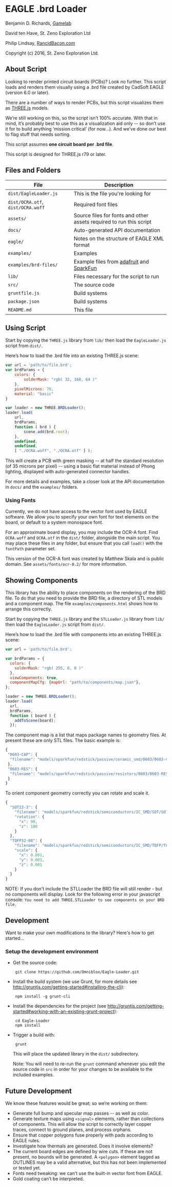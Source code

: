 # EAGLE .brd Loader

Benjamin D. Richards,
[Gamelab](http://gamefroot.com/)

David ten Have,
St. Zeno Exploration Ltd

Philip Lindsay,
[RancidBacon.com](http://rancidbacon.com/)

Copyright (c) 2016, St. Zeno Exploration Ltd.

## About Script

Looking to render printed circuit boards (PCBs)? Look no further. This script loads and renders them visually using a .brd file created by CadSoft EAGLE (version 6.0 or later).

There are a number of ways to render PCBs, but this script visualizes them as [THREE.js](http://threejs.org/) models.

We’re still working on this, so the script isn’t 100% accurate. With that in mind, it’s probably best to use this as a visualization aid only -- so don’t use it for to build anything ‘mission critical’ (for now...). And we’ve done our best to flag stuff that needs sorting.

This script assumes **one circuit board per .brd file**.

This script is designed for THREE.js r79 or later.

## Files and Folders

File| Description
----|------------
`dist/EagleLoader.js` | This is the file you're looking for
`dist/OCRA.otf`, `dist/OCRA.woff` | Required font files
`assets/` | Source files for fonts and other assets required to run this script
`docs/` | Auto-generated API documentation
`eagle/`| Notes on the structure of EAGLE XML format
`examples/`| Examples
`examples/brd-files/`| Example files from [adafruit](http://adafru.it) and [SparkFun](http://sparkfun.com)
`lib/`| Files necessary for the script to run
`src/`| The source code
`gruntfile.js`| Build systems
`package.json`| Build systems
`README.md`	| This file

## Using Script

Start by copying the `THREE.js` library from `lib/` then load the `EagleLoader.js` script from `dist/`.

Here’s how to load the .brd file into an existing THREE.js scene:

```javascript
var url = 'path/to/file.brd';
var brdParams = {
    colors: {
        solderMask: "rgb( 32, 168, 64 )"
    },
    pixelMicrons: 70,
    material: "basic"
}

var loader = new THREE.BRDLoader();
loader.load(
    url,
    brdParams,
    function ( brd ) {
        scene.add(brd.root);
    },
    undefined,
    undefined,
    [ "./OCRA.woff", "./OCRA.otf" ] );
```

This will create a PCB with green masking -- at half the standard resolution (of 35 microns per pixel) -- using a basic flat material instead of Phong lighting, displayed with auto-generated connector handles.

For more details and examples, take a closer look at the API documentation in `docs/` and the `examples/` folders.

### Using Fonts

Currently, we do not have access to the vector font used by EAGLE software. We allow you to specify your own font for text elements on the board, or default to a system monospace font.

For an approximate board display, you may include the OCR-A font. Find `OCRA.woff` and `OCRA.otf` in the `dist/` folder, alongside the main script. You may place these files in any folder, but ensure that you call `load()` with the `fontPath` parameter set.

This version of the OCR-A font was created by Matthew Skala and is public domain. See `assets/fonts/ocr-0.2/` for more information.

## Showing Components

This library has the ability to place components on the rendering of the BRD file. To do that you need to provide the BRD file, a directory of STL models and a component map. The file `examples/components.html` shows how to arrange this correctly.

Start by copying the `THREE.js` library and the `STLLoader.js` library from `lib/` then load the `EagleLoader.js` script from `dist/`.

Here’s how to load the .brd file with components into an existing THREE.js scene:

```javascript
var url = 'path/to/file.brd';

var brdParams = {
  colors: {
    solderMask: "rgb( 255, 0, 0 )"
  },
  viewComponents: true,
  componentMapCfg: {mapUrl: "path/to/components/map.json"},
};

loader = new THREE.BRDLoader();
loader.load(
  url,
  brdParams,
  function ( board ) {
    addToScene(board);
  });
```

The component map is a list that maps package names to geometry files. At present these are only STL files. The basic example is:

 ```javascript
 {
  "0603-CAP": {
   "filename": "models/sparkfun/redstick/passive/ceramic_smd/0603/0603-CAP.stl"
  },
  "0603-RES": {
   "filename": "models/sparkfun/redstick/passive/resistors/0603/0603-RES.stl"
  }
}
```

To orient component geometry correctly you can rotate and scale it.

```javascript
{
  "SOT23-3": {
    "filename": "models/sparkfun/redstick/semiconductors/IC_SMD/SOT/SOT23-3.STL",
    "rotation": {
      "x": 90,
      "z": 180
    }
  },
  "TQFP32-08": {
    "filename": "models/sparkfun/redstick/semiconductors/IC_SMD/TQFP/TQFP32-08/TQFP32-08.stl",
    "scale": {
      "x": 0.001,
      "y": 0.001,
      "z": 0.001
    }
  }
}
```

NOTE: If you don't include the STLLoader the BRD file will still render - but no components will display. Look for the following error in your javascript console: `You need to add THREE.STLLoader to see components on your BRD file.`


## Development

Want to make your own modifications to the library? Here's how to get
started...

### Setup the development environment

 * Get the source code:

        git clone https://github.com/Omniblox/Eagle-Loader.git

 * Install the build system (we use Grunt, for more details see <http://gruntjs.com/getting-started#installing-the-cli>):

        npm install -g grunt-cli

 * Install the dependencies for the project (see <http://gruntjs.com/getting-started#working-with-an-existing-grunt-project>):

        cd Eagle-Loader
        npm install

 * Trigger a build with:

        grunt

   This will place the updated library in the `dist/` subdirectory.

   Note: You will need to re-run the `grunt` command whenever you edit
         the source code in `src` in order for your changes to be
         available to the included examples.


## Future Development

We know these features would be great; so we’re working on them:

* Generate full bump and specular map passes -- as well as color.
* Generate texture maps using `<signal>` elements, rather than collections of components. This will allow the script to correctly layer copper traces, connect to ground planes, and process orphans.
* Ensure that copper polygons fuse properly with pads according to EAGLE rules.
* Investigate how thermals are generated. Does it involve <pin> elements?
* The current board edges are defined by wire cuts. If these are not present, no bounds will be generated. A `<polygon>` element tagged as OUTLINES may be a valid alternative, but this has not been implemented or tested yet.
* Fonts need tweaking: we can't use the built-in vector font from EAGLE.
* Gold coating can’t be interpreted.
